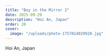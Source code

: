 ```yaml
---
title: "Boy in the Mirror 2"
date: 2025-09-29
description: "Hoi An, Japan"
order: 20
cover:
  image: "/uploads/photo-1757014029920.jpg"
---
```


Hoi An, Japan